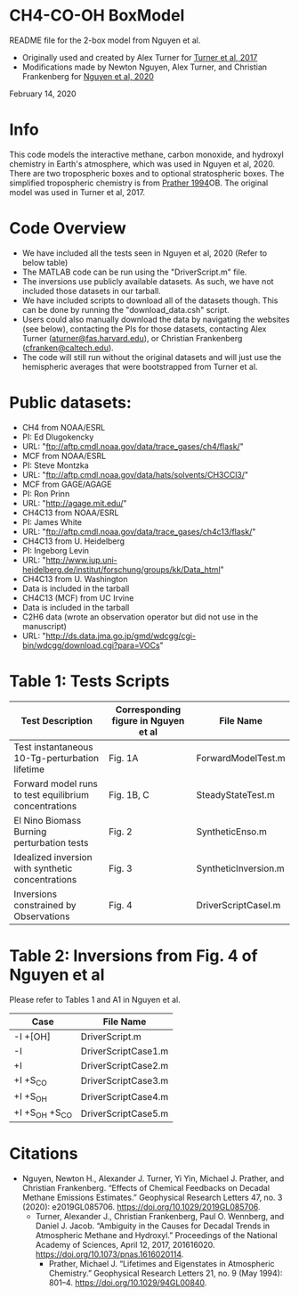 # CH4-CO-OH BoxModel
README file for the 2-box model from Nguyen et al.

- Originally used and created by Alex Turner for
  [Turner et al, 2017](https://www.pnas.org/content/114/21/5367)
- Modifications made by Newton Nguyen, Alex Turner, and Christian Frankenberg
  for [Nguyen et al, 2020](https://agupubs.onlinelibrary.wiley.com/doi/abs/10.1029/2019GL085706)

February 14, 2020

# Info
This code models the interactive methane, carbon monoxide, and
hydroxyl chemistry in Earth's atmosphere, which was used in Nguyen et
al, 2020. There are two tropospheric boxes and to optional stratospheric
boxes. The simplified tropospheric chemistry is from [Prather 1994](https://agupubs.onlinelibrary.wiley.com/doi/abs/10.1029/94GL00840)OB. The original
model was used in Turner et al, 2017.

# Code Overview
- We have included all the tests seen in Nguyen et al, 2020 (Refer to below
  table)
- The MATLAB code can be run using the "DriverScript.m" file.
- The inversions use publicly available datasets.  As such, we have not included those datasets in our tarball.
- We have included scripts to download all of the datasets though.  This can be done by running the "download_data.csh" script.
- Users could also manually download the data by navigating the websites (see below), contacting the PIs for those datasets, contacting Alex Turner (aturner@fas.harvard.edu), or Christian Frankenberg (cfranken@caltech.edu).
- The code will still run without the original datasets and will just use the hemispheric averages that were bootstrapped from Turner et al.



# Public datasets:
- CH4 from NOAA/ESRL
 - PI: Ed Dlugokencky
 - URL: "ftp://aftp.cmdl.noaa.gov/data/trace_gases/ch4/flask/"
- MCF from NOAA/ESRL
 - PI: Steve Montzka
 - URL: "ftp://aftp.cmdl.noaa.gov/data/hats/solvents/CH3CCl3/"
- MCF from GAGE/AGAGE
 - PI: Ron Prinn
 - URL: "http://agage.mit.edu/"
- CH4C13 from NOAA/ESRL
 - PI: James White
 - URL: "ftp://aftp.cmdl.noaa.gov/data/trace_gases/ch4c13/flask/"
- CH4C13 from U. Heidelberg
 - PI: Ingeborg Levin
 - URL: "http://www.iup.uni-heidelberg.de/institut/forschung/groups/kk/Data_html"
- CH4C13 from U. Washington
 - Data is included in the tarball
- CH4C13 (MCF) from UC Irvine
 - Data is included in the tarball
- C2H6 data (wrote an observation operator but did not use in the manuscript)
 - URL: "http://ds.data.jma.go.jp/gmd/wdcgg/cgi-bin/wdcgg/download.cgi?para=VOCs"


# Table 1: Tests Scripts

|  Test Description | Corresponding figure in Nguyen et al | File Name | 
| --- | --- | --- |
| Test instantaneous 10-Tg-perturbation lifetime | Fig. 1A | ForwardModelTest.m
| Forward model runs to test equilibrium concentrations | Fig. 1B, C | SteadyStateTest.m |
| El Nino Biomass Burning perturbation tests | Fig. 2 | SyntheticEnso.m |
| Idealized inversion with synthetic concentrations | Fig. 3 | SyntheticInversion.m |
| Inversions constrained by Observations | Fig. 4 | DriverScriptCaseI.m |

# Table 2: Inversions from Fig. 4 of Nguyen et al

Please refer to Tables 1 and A1 in Nguyen et al.

| Case | File Name |
| --- | --- |
| -I +[OH] | DriverScript.m |
| -I | DriverScriptCase1.m |
| +I | DriverScriptCase2.m |
| +I +S<sub>CO</sub> | DriverScriptCase3.m|
| +I +S<sub>OH</sub> | DriverScriptCase4.m |
| +I +S<sub>OH</sub> +S<sub>CO</sub> | DriverScriptCase5.m |

# Citations 
- Nguyen, Newton H., Alexander J. Turner, Yi Yin, Michael J. Prather, and
  Christian Frankenberg. “Effects of Chemical Feedbacks on Decadal
  Methane Emissions Estimates.” Geophysical Research Letters 47,
  no. 3 (2020): e2019GL085706. https://doi.org/10.1029/2019GL085706.
  - Turner, Alexander J., Christian Frankenberg, Paul O. Wennberg, and Daniel
    J. Jacob. “Ambiguity in the Causes for Decadal Trends in
    Atmospheric Methane and Hydroxyl.” Proceedings of the National
    Academy of Sciences, April 12,
    2017, 201616020. https://doi.org/10.1073/pnas.1616020114.
	- Prather, Michael J. “Lifetimes and Eigenstates in Atmospheric Chemistry.” Geophysical Research Letters 21, no. 9 (May 1994): 801–4. https://doi.org/10.1029/94GL00840.


